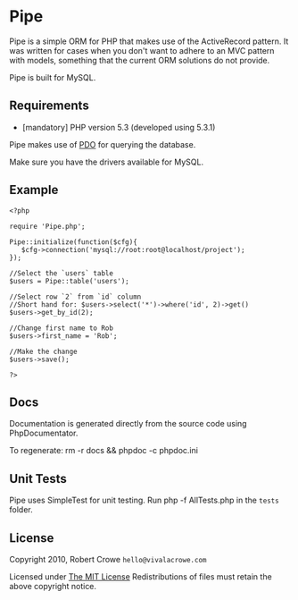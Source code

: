 Pipe
====

Pipe is a simple ORM for PHP that makes use of the ActiveRecord pattern. It was written for cases when you 
don't want to adhere to an MVC pattern with models, something that the current ORM solutions do not provide.

Pipe is built for MySQL.

Requirements
------------

* [mandatory] PHP version 5.3 (developed using 5.3.1)

Pipe makes use of [PDO](http://php.net/manual/en/book.pdo.php) for querying the database.

Make sure you have the drivers available for MySQL.

Example
--------

    <?php
    
    require 'Pipe.php';
    
    Pipe::initialize(function($cfg){
       $cfg->connection('mysql://root:root@localhost/project');
    });
    
    //Select the `users` table
    $users = Pipe::table('users');
    
    //Select row `2` from `id` column
    //Short hand for: $users->select('*')->where('id', 2)->get()
    $users->get_by_id(2);
    
    //Change first name to Rob
    $users->first_name = 'Rob';
    
    //Make the change
    $users->save();
    
    ?>

Docs
----

Documentation is generated directly from the source code using PhpDocumentator.

To regenerate: rm -r docs && phpdoc -c phpdoc.ini

Unit Tests
----------

Pipe uses SimpleTest for unit testing. Run php -f AllTests.php in the `tests` folder.

License
-------

Copyright 2010, Robert Crowe `hello@vivalacrowe.com`

Licensed under [The MIT License](http://www.opensource.org/licenses/mit-license.php)
Redistributions of files must retain the above copyright notice.
